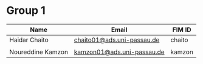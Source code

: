 # Group 1

| Name              | Email                      | FIM ID |
| ----------------- | -------------------------- | ------ |
| Haidar Chaito     | chaito01@ads.uni-passau.de | chaito |
|                   |                            |        |
| Noureddine Kamzon | kamzon01@ads.uni-passau.de | kamzon |
